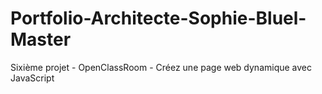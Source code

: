 # Portfolio-Architecte-Sophie-Bluel-Master
 Sixième projet - OpenClassRoom - Créez une page web dynamique avec JavaScript
